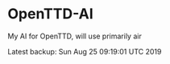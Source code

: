 # OpenTTD-AI
My AI for OpenTTD, will use primarily air

Latest backup: Sun Aug 25 09:19:01 UTC 2019
